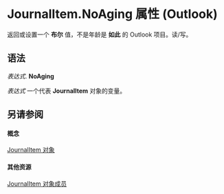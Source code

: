 
# JournalItem.NoAging 属性 (Outlook)

返回或设置一个 **布尔** 值，不是年龄是 **如此** 的 Outlook 项目。读/写。


## 语法

 _表达式_. **NoAging**

 _表达式_ 一个代表 **JournalItem** 对象的变量。


## 另请参阅


#### 概念


[JournalItem 对象](6e850295-39f9-47b8-e866-9622e9958c69.md)
#### 其他资源


[JournalItem 对象成员](13a0cd10-44bc-a167-c613-93985f698d95.md)
